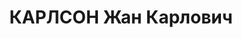 ---
title: КАРЛСОН Жан Карлович
description: "1898 г.р., м.р.: Курлянд.губ., латыш, член ВКП(б) с 1926\n Нач.5 отдела\
  \ штаба ХВО, майор \n  Арестован 20.10.1937\n Обвинение: 54-1б, 8, 11\n Приговор:\
  \ ВК ВС СССР, 05.01.1938 — ВМН, конф.\n  Расстрелян 06.01.1938, Харьков\n Реабилитация:\
  \ ВК ВС СССР, 01.06.1957"
---